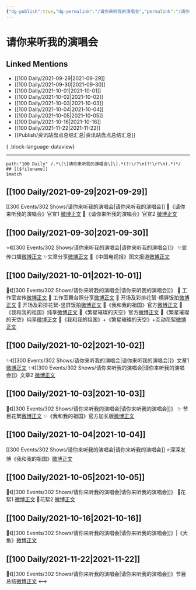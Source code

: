 ```yaml
---
{"dg-publish":true,"dg-permalink":"/请你来听我的演唱会","permalink":"/请你来听我的演唱会/","created":"2022-12-23T11:18:11.000+08:00","updated":"2023-04-10T16:44:34.000+08:00"}
---
```


# 请你来听我的演唱会

## Linked Mentions
- [[100 Daily/2021-09-29\|2021-09-29]]
- [[100 Daily/2021-09-30\|2021-09-30]]
- [[100 Daily/2021-10-01\|2021-10-01]]
- [[100 Daily/2021-10-02\|2021-10-02]]
- [[100 Daily/2021-10-03\|2021-10-03]]
- [[100 Daily/2021-10-04\|2021-10-04]]
- [[100 Daily/2021-10-05\|2021-10-05]]
- [[100 Daily/2021-10-16\|2021-10-16]]
- [[100 Daily/2021-11-22\|2021-11-22]]
- [[Publish/资讯站盘点总结汇总\|资讯站盘点总结汇总]]

{ .block-language-dataview}

---

```expander
path:"100 Daily" /.*\[\[请你来听我的演唱会\]\].*(?:\r?\n(?!\r?\n).*)*/
## [[$filename]]
$match
```
## [[100 Daily/2021-09-29\|2021-09-29]]
[[300 Events/302 Shows/请你来听我的演唱会\|请你来听我的演唱会]]
🎂《请你来听我的演唱会》官宣1 [微博正文](https://m.weibo.cn/6466290670/4686797760628296)
🎂《请你来听我的演唱会》官宣2 [微博正文](https://m.weibo.cn/6466290670/4686881214432507)
## [[100 Daily/2021-09-30\|2021-09-30]]
⭐️《[[300 Events/302 Shows/请你来听我的演唱会\|请你来听我的演唱会]]》
✨宣传口播[微博正文](https://m.weibo.cn/6466290670/4687234584285170)
✨文章分享[微博正文](https://m.weibo.cn/6466290670/4687272395673133)
🌟《中国电视报》图文报道[微博正文](https://m.weibo.cn/6466290670/4687166116201402)
## [[100 Daily/2021-10-01\|2021-10-01]]
🌟《[[300 Events/302 Shows/请你来听我的演唱会\|请你来听我的演唱会]]》
💫 工作室宣传[微博正文](https://m.weibo.cn/6466290670/4687561894659604)
💫 工作室舞台照分享[微博正文](https://m.weibo.cn/6466290670/4687586628732855)
💫 开场及彩排花絮-横屏饭拍[微博正文](https://m.weibo.cn/6466290670/4687587505870931)
💫 开场及彩排花絮-竖屏饭拍[微博正文](https://m.weibo.cn/6466290670/4687631742928078)
💫《我和我的祖国》官方[微博正文](https://m.weibo.cn/6466290670/4687622855723590)
💫《我和我的祖国》纯享[微博正文](https://m.weibo.cn/6466290670/4687601476830369)
💫《繁星璀璨的天空》官方[微博正文](https://m.weibo.cn/6466290670/4687621778047300)
💫《繁星璀璨的天空》纯享[微博正文](https://m.weibo.cn/6466290670/4687599803827403)
💫《我和我的祖国》+《繁星璀璨的天空》+互动花絮[微博正文](https://m.weibo.cn/6466290670/4687610968015938)
## [[100 Daily/2021-10-02\|2021-10-02]]
✨《[[300 Events/302 Shows/请你来听我的演唱会\|请你来听我的演唱会]]》文章1 [微博正文](https://m.weibo.cn/6466290670/4687807551899304)
✨《[[300 Events/302 Shows/请你来听我的演唱会\|请你来听我的演唱会]]》文章2 [微博正文](https://m.weibo.cn/6466290670/4687809594003919)
## [[100 Daily/2021-10-03\|2021-10-03]]
🌟《[[300 Events/302 Shows/请你来听我的演唱会\|请你来听我的演唱会]]》
✨ 节目花絮[微博正文](https://m.weibo.cn/6466290670/4688268022775992)
✨《我和我的祖国》官方加长版[微博正文](https://m.weibo.cn/6466290670/4688171235543731)
## [[100 Daily/2021-10-04\|2021-10-04]]
[[300 Events/302 Shows/请你来听我的演唱会\|请你来听我的演唱会]]
⭐深深发博《我和我的祖国》[微博正文](https://m.weibo.cn/6466290670/4688554938599692)
## [[100 Daily/2021-10-05\|2021-10-05]]
🌟《[[300 Events/302 Shows/请你来听我的演唱会\|请你来听我的演唱会]]》
💫花絮1 [微博正文](https://m.weibo.cn/6466290670/4688929901514125)
💫花絮2 [微博正文](https://m.weibo.cn/6466290670/4688944454962304)

## [[100 Daily/2021-10-16\|2021-10-16]]
💫《[[300 Events/302 Shows/请你来听我的演唱会\|请你来听我的演唱会]]》|《大鱼》[微博正文](https://m.weibo.cn/6466290670/4693054290133394)
## [[100 Daily/2021-11-22\|2021-11-22]]
🎵《[[300 Events/302 Shows/请你来听我的演唱会\|请你来听我的演唱会]]》节目总结[微博正文](https://m.weibo.cn/6466290670/4706465850068466)
<-->
